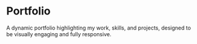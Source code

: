 # Portfolio
A dynamic portfolio highlighting my work, skills, and projects, designed to be visually engaging and fully responsive. 
